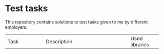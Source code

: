 # Test tasks

This repository contains solutions to test tasks given to me by different employers.

<table width=100% valign=top >
  <tr>
    <td width=25%>Task</td>
    <td>Description</td>
    <td width=20%>Used libraries</td>
  </tr>
  <tr>
    
  </tr>
  <tr>
    
  </tr>
</table>
